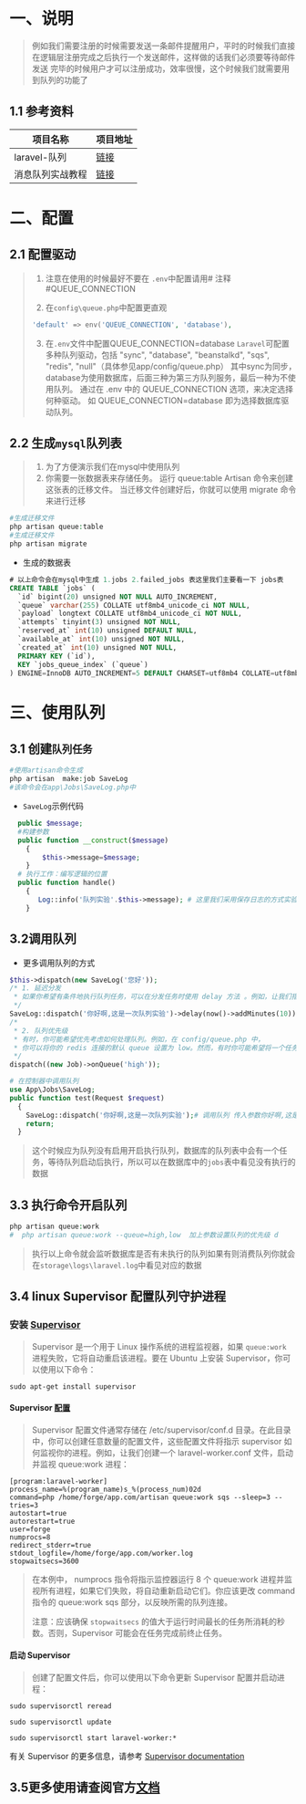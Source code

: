 # 一、说明

> 例如我们需要注册的时候需要发送一条邮件提醒用户，平时的时候我们直接
> 在逻辑层注册完成之后执行一个发送邮件，这样做的话我们必须要等待邮件发送
> 完毕的时候用户才可以注册成功，效率很慢，这个时候我们就需要用到队列的功能了

## 1.1 参考资料

| 项目名称         | 项目地址                                                     |
| ---------------- | ------------------------------------------------------------ |
| laravel-队列     | [链接](https://learnku.com/docs/laravel/8.x/queues/9398#introduction) |
| 消息队列实战教程 | [链接](https://laravelacademy.org/books/laravel-queue-action) |

# 二、配置

## 2.1 配置驱动

>1. 注意在使用的时候最好不要在 `.env`中配置请用# 注释#QUEUE_CONNECTION 
>
>2. 在`config\queue.php`中配置更直观
>
>   ```php
>   'default' => env('QUEUE_CONNECTION', 'database'),
>   ```
>
>3. 在`.env`文件中配置QUEUE_CONNECTION=database
>     `Laravel`可配置多种队列驱动，包括 "sync", "database", "beanstalkd", "sqs", "redis", "null"（具体参见app/config/queue.php）
>     其中sync为同步，database为使用数据库，后面三种为第三方队列服务，最后一种为不使用队列。
>     通过在 .env 中的 QUEUE_CONNECTION 选项，来决定选择何种驱动。
>     如 QUEUE_CONNECTION=database 即为选择数据库驱动队列。

## 2.2 生成`mysql`队列表

> 1. 为了方便演示我们在mysql中使用队列
> 2. 你需要一张数据表来存储任务。
>    运行 queue:table Artisan 命令来创建这张表的迁移文件。
>    当迁移文件创建好后，你就可以使用 migrate 命令来进行迁移

```php
#生成迁移文件
php artisan queue:table
#生成迁移文件
php artisan migrate
```

- 生成的数据表

```sql
# 以上命令会在mysql中生成 1.jobs 2.failed_jobs 表这里我们主要看一下 jobs表
CREATE TABLE `jobs` (
  `id` bigint(20) unsigned NOT NULL AUTO_INCREMENT,
  `queue` varchar(255) COLLATE utf8mb4_unicode_ci NOT NULL,
  `payload` longtext COLLATE utf8mb4_unicode_ci NOT NULL,
  `attempts` tinyint(3) unsigned NOT NULL,
  `reserved_at` int(10) unsigned DEFAULT NULL,
  `available_at` int(10) unsigned NOT NULL,
  `created_at` int(10) unsigned NOT NULL,
  PRIMARY KEY (`id`),
  KEY `jobs_queue_index` (`queue`)
) ENGINE=InnoDB AUTO_INCREMENT=5 DEFAULT CHARSET=utf8mb4 COLLATE=utf8mb4_unicode_ci; 
```

# 三、使用队列

## 3.1  创建`队列任务`

```php
#使用artisan命令生成
php artisan  make:job SaveLog
#该命令会在app\Jobs\SaveLog.php中
```

- `SaveLog`示例代码

```php
  public $message;
  #构建参数
  public function __construct($message)
    {
        $this->message=$message;
    }
  # 执行工作：编写逻辑的位置
  public function handle()
    {
       Log::info('队列实验'.$this->message); # 这里我们采用保存日志的方式实验
    }  
```

## 3.2调用队列

- 更多调用队列的方式

```php
$this->dispatch(new SaveLog('您好')); 
/* 1. 延迟分发
 * 如果你希望有条件地执行队列任务，可以在分发任务时使用 delay 方法 。例如，让我们指定调度任务在 10 分钟后他被调度后才执行，在这之前它将是无效的：
 */
SaveLog::dispatch('你好啊,这是一次队列实验')->delay(now()->addMinutes(10));
/*
 * 2. 队列优先级
 * 有时，你可能希望优先考虑如何处理队列。例如，在 config/queue.php 中，
 * 你可以将你的 redis 连接的默认 queue 设置为 low。然而，有时你可能希望将一个任务推   到一个 high 优先级队列，就像这样:
 */
dispatch((new Job)->onQueue('high'));
```

```php
# 在控制器中调用队列
use App\Jobs\SaveLog;  
public function test(Request $request)
  {
    SaveLog::dispatch('你好啊,这是一次队列实验');# 调用队列 传入参数你好啊,这是一次队列实验
    return;
  }
```

> 这个时候应为队列没有启用开启执行队列，数据库的队列表中会有一个任务，等待队列启动后执行，所以可以在数据库中的`jobs`表中看见没有执行的数据

## 3.3 执行命令开启队列

```php
php artisan queue:work
#  php artisan queue:work --queue=high,low  加上参数设置队列的优先级 d
```

> 执行以上命令就会监听数据库是否有未执行的队列如果有则消费队列你就会在`storage\logs\laravel.log`中看见对应的数据

## 3.4  linux Supervisor 配置队列守护进程

### 安装 [Supervisor](https://learnku.com/docs/laravel/8.x/queues/9398#38f783)

> Supervisor 是一个用于 Linux 操作系统的进程监视器，如果 `queue:work` 进程失败，它将自动重启该进程。要在 Ubuntu 上安装 Supervisor，你可以使用以下命令：

```shell
sudo apt-get install supervisor
```

#### Supervisor [配置](https://learnku.com/docs/laravel/8.x/queues/9398#e45763)

>Supervisor 配置文件通常存储在 /etc/supervisor/conf.d 目录。在此目录中，你可以创建任意数量的配置文件，这些配置文件将指示 supervisor 如何监视你的进程。例如，让我们创建一个 laravel-worker.conf 文件，启动并监视 queue:work 进程：

```shell
[program:laravel-worker]
process_name=%(program_name)s_%(process_num)02d
command=php /home/forge/app.com/artisan queue:work sqs --sleep=3 --tries=3
autostart=true
autorestart=true
user=forge
numprocs=8
redirect_stderr=true
stdout_logfile=/home/forge/app.com/worker.log
stopwaitsecs=3600
```

  >在本例中， numprocs 指令将指示监控器运行 8 个 queue:work 进程并监视所有进程，如果它们失败，将自动重新启动它们。你应该更改 command 指令的 queue:work sqs 部分，以反映所需的队列连接。
  >
  >注意：应该确保 `stopwaitsecs` 的值大于运行时间最长的任务所消耗的秒数。否则，Supervisor 可能会在任务完成前终止任务。

#### 启动 Supervisor

>创建了配置文件后，你可以使用以下命令更新 Supervisor 配置并启动进程：

```shell
sudo supervisorctl reread

sudo supervisorctl update

sudo supervisorctl start laravel-worker:*
```

有关 Supervisor 的更多信息，请参考 [Supervisor documentation](http://supervisord.org/index.html)

## 3.5更多使用请查阅官方[文档](https://learnku.com/docs/laravel/8.x/queues/9398#e43937)

